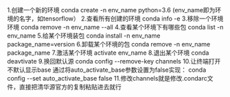 1.创建一个新的环境
  conda create -n env_name python=3.6 (env_name即为环境的名字，如tensorflow）
2.查看所有创建的环境
  conda info -e
3.移除一个环境环境
  conda remove -n env_name --all
4.查看某个环境下有哪些包
  conda list -n env_name
5.给某个环境装包
  conda install -n env_name package_name=version
6.卸载某个环境的包
  conda remove -n env_name package_name
7.激活某个环境
  activate env_name
8.退出某个环境
  conda deavtivate
9.换回默认源
  conda config --remove-key channels
10.让终端打开不默认显示base
   通过将auto_activate_base参数设置为false实现：
   conda config --set auto_activate_base false
11.修改channels就是修改.condarc文件，直接把清华源官方的复制粘贴进去就行



